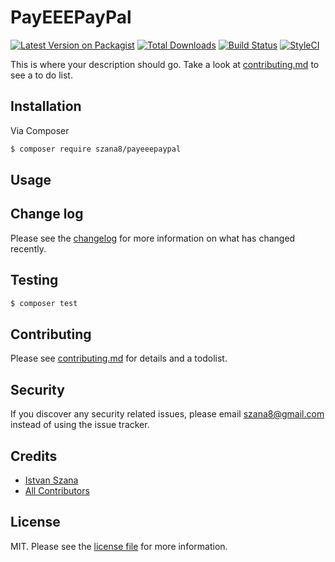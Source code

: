 # PayEEEPayPal

[![Latest Version on Packagist][ico-version]][link-packagist]
[![Total Downloads][ico-downloads]][link-downloads]
[![Build Status][ico-travis]][link-travis]
[![StyleCI][ico-styleci]][link-styleci]

This is where your description should go. Take a look at [contributing.md](contributing.md) to see a to do list.

## Installation

Via Composer

``` bash
$ composer require szana8/payeeepaypal
```

## Usage

## Change log

Please see the [changelog](changelog.md) for more information on what has changed recently.

## Testing

``` bash
$ composer test
```

## Contributing

Please see [contributing.md](contributing.md) for details and a todolist.

## Security

If you discover any security related issues, please email szana8@gmail.com instead of using the issue tracker.

## Credits

- [Istvan Szana][link-author]
- [All Contributors][link-contributors]

## License

MIT. Please see the [license file](license.md) for more information.

[ico-version]: https://img.shields.io/packagist/v/szana8/payeeepaypal.svg?style=flat-square
[ico-downloads]: https://img.shields.io/packagist/dt/szana8/payeeepaypal.svg?style=flat-square
[ico-travis]: https://img.shields.io/travis/szana8/payeeepaypal/master.svg?style=flat-square
[ico-styleci]: https://styleci.io/repos/12345678/shield

[link-packagist]: https://packagist.org/packages/szana8/payeeepaypal
[link-downloads]: https://packagist.org/packages/szana8/payeeepaypal
[link-travis]: https://travis-ci.org/szana8/payeeepaypal
[link-styleci]: https://styleci.io/repos/12345678
[link-author]: https://github.com/szana8
[link-contributors]: ../../contributors
